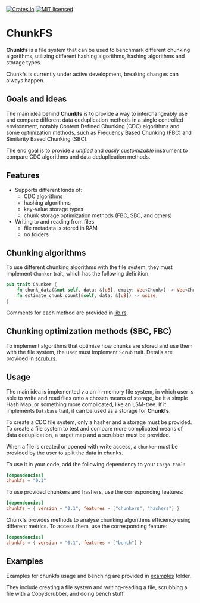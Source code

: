 [![Crates.io][crates-badge]][crates-url]
[![MIT licensed][mit-badge]][mit-url]

[crates-badge]: https://img.shields.io/crates/v/chunkfs.svg
[crates-url]: https://crates.io/crates/chunkfs
[mit-badge]: https://img.shields.io/badge/license-MIT-blue.svg
[mit-url]: https://github.com/Piletskii-Oleg/chunkfs/blob/main/LICENSE

# ChunkFS

**Chunkfs** is a file system that can be used to benchmark different chunking algorithms, utilizing different hashing
algorithms, hashing algorithms and storage types.

Chunkfs is currently under active development, breaking changes can always happen.

## Goals and ideas

The main idea behind **Chunkfs** is to provide a way to interchangeably use and compare different
data deduplication methods in a single controlled environment, notably Content Defined Chunking (CDC) algorithms and
some optimization methods,
such as Frequency Based Chunking (FBC) and Similarity Based Chunking (SBC).

The end goal is to provide a *unified* and *easily customizable* instrument to compare CDC algorithms and data
deduplication methods.

## Features

- Supports different kinds of:
    - CDC algorithms
    - hashing algorithms
    - key-value storage types
    - chunk storage optimization methods (FBC, SBC, and others)
- Writing to and reading from files
    - file metadata is stored in RAM
    - no folders

## Chunking algorithms

To use different chunking algorithms with the file system, they must implement ``Chunker`` trait, which has the
following definition:

```rust
pub trait Chunker {
    fn chunk_data(&mut self, data: &[u8], empty: Vec<Chunk>) -> Vec<Chunk>;
    fn estimate_chunk_count(&self, data: &[u8]) -> usize;
}
```

Comments for each method are provided in [lib.rs](src/lib.rs).

## Chunking optimization methods (SBC, FBC)

To implement algorithms that optimize how chunks are stored and use them with the file system, 
the user must implement ``Scrub`` trait. 
Details are provided in [scrub.rs](src/system/scrub.rs).

## Usage

The main idea is implemented via an in-memory file system, in which user is able to write and read files onto a chosen means of storage,
be it a simple Hash Map, or something more complicated, like an LSM-tree. If it implements `Database` trait,
it can be used as a storage for **Chunkfs**.

To create a CDC file system, only a hasher and a storage must be provided.
To create a file system to test and compare more complicated means of data deduplication, a target map and a scrubber
must be provided.

When a file is created or opened with write access, a `chunker` must be provided by the user to split the
data in chunks.

To use it in your code, add the following dependency to your `Cargo.toml`:

```toml
[dependencies]
chunkfs = "0.1"
```

To use provided chunkers and hashers, use the corresponding features:

```toml
[dependencies]
chunkfs = { version = "0.1", features = ["chunkers", "hashers"] }
```

Chunkfs provides methods to analyse chunking algorithms efficiency using different metrics. 
To access them, use the corresponding feature:
```toml
[dependencies]
chunkfs = { version = "0.1", features = ["bench"] }
```

## Examples

Examples for chunkfs usage and benching are provided in [examples](examples) folder.

They include creating a file system and writing-reading a file, 
scrubbing a file with a CopyScrubber, and doing bench stuff.